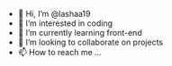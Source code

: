 - 👋 Hi, I’m @lashaa19
- 👀 I’m interested in coding
- 🌱 I’m currently learning front-end
- 💞️ I’m looking to collaborate on projects
- 📫 How to reach me ...

<!---
lashaa19/lashaa19 is a ✨ special ✨ repository because its `README.md` (this file) appears on your GitHub profile.
You can click the Preview link to take a look at your changes.
--->
